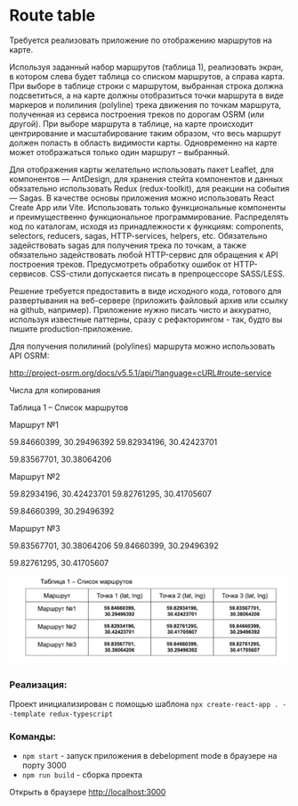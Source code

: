 # Route table


Требуется реализовать приложение по отображению маршрутов на карте.

Используя заданный набор маршрутов (таблица 1), реализовать экран, в котором слева будет таблица со списком маршрутов, а справа карта. При выборе в таблице строки с маршрутом, выбранная строка должна подсветиться, а на карте должны отобразиться точки маршрута в виде маркеров и полилиния (polyline) трека движения по точкам маршрута, полученная из сервиса построения треков по дорогам OSRM (или другой). При выборе маршрута в таблице, на карте происходит центрирование и масштабирование таким образом, что весь маршрут должен попасть в область видимости карты. Одновременно на карте может отображаться только один маршрут – выбранный.

Для отображения карты желательно использовать пакет Leaflet, для компонентов — AntDesign, для хранения стейта компонентов и данных обязательно использовать Redux (redux-toolkit), для реакции на события — Sagas. В качестве основы приложения можно использовать React Create App или Vite. Использовать только функциональные компоненты и преимущественно функциональное программирование. Распределять код по каталогам, исходя из принадлежности к функциям: components, selectors, reducers, sagas, HTTP-services, helpers, etc. Обязательно задействовать sagas для получения трека по точкам, а также обязательно задействовать любой HTTP-сервис для обращения к API построения треков. Предусмотреть обработку ошибок от HTTP-сервисов. CSS-стили допускается писать в  препроцессоре SASS/LESS.

Решение требуется предоставить в виде исходного кода, готового для развертывания на веб-сервере (приложить файловый архив или ссылку на github, например). Приложение нужно писать чисто и аккуратно, используя известные паттерны, сразу с рефакторингом - так, будто вы пишите production-приложение.

Для получения полилиний (polylines) маршрута можно использовать API OSRM:

http://project-osrm.org/docs/v5.5.1/api/?language=cURL#route-service

Числа для копирования

Таблица 1 – Список маршрутов



Маршрут №1

59.84660399, 30.29496392
59.82934196, 30.42423701

59.83567701, 30.38064206

Маршрут №2

59.82934196, 30.42423701
59.82761295, 30.41705607

59.84660399, 30.29496392

Маршрут №3

59.83567701, 30.38064206
59.84660399, 30.29496392

59.82761295, 30.41705607

![Скрин таблицы](src/assets/images/screenTask.png)

### Реализация: 
Проект инициализирован с помощью шаблона
`npx create-react-app . --template redux-typescript`

### Команды:
- `npm start` - запуск приложения в debelopment mode в браузере на порту 3000
- `npm run build` - сборка проекта

Открыть в браузере [http://localhost:3000](http://localhost:3000)
